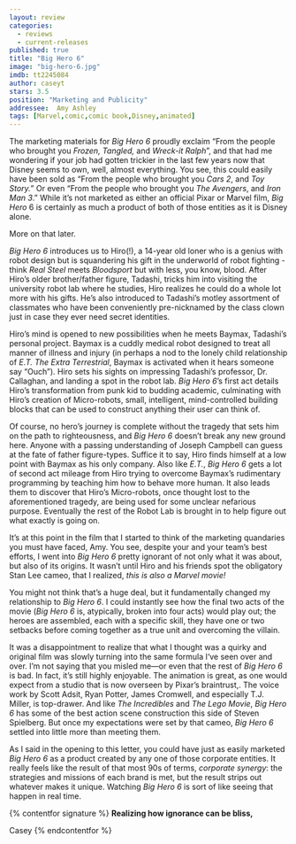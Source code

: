 ```yaml
---
layout: review
categories: 
  - reviews
  - current-releases
published: true
title: "Big Hero 6"
image: "big-hero-6.jpg"
imdb: tt2245084
author: caseyt
stars: 3.5
position: "Marketing and Publicity"
addressee:  Amy Ashley
tags: [Marvel,comic,comic book,Disney,animated]
---
```


The marketing materials for _Big Hero 6_ proudly exclaim “From the people who brought you _Frozen, Tangled,_ and _Wreck-it Ralph_”, and that had me wondering if your job had gotten trickier in the last few years now that Disney seems to own, well, almost everything. You see, this could easily have been sold as “From the people who brought you _Cars 2_, and _Toy Story._” Or even “From the people who brought you _The Avengers_, and _Iron Man 3_.” While it’s not marketed as either an official Pixar or Marvel film, _Big Hero_ 6 is certainly as much a product of both of those entities as it is Disney alone.

More on that later.

_Big Hero 6_ introduces us to Hiro(!), a 14-year old loner who is a genius with robot design but is squandering his gift in the underworld of robot fighting - think _Real Steel_ meets _Bloodsport_ but with less, you know, blood.  After Hiro’s older brother/father figure, Tadashi,  tricks him into visiting the university robot lab where he studies, Hiro realizes he could do a whole lot more with his gifts. He’s also introduced to Tadashi’s motley assortment of classmates who have been conveniently pre-nicknamed by the class clown just in case they ever need secret identities. 

Hiro’s mind is opened to new possibilities when he meets Baymax, Tadashi’s personal project. Baymax is a cuddly medical robot designed to treat all manner of illness and injury (in perhaps a nod to the lonely child relationship of _E.T. The Extra Terrestrial_, Baymax is activated when it hears someone say “Ouch”). Hiro sets his sights on impressing Tadashi’s professor, Dr. Callaghan, and landing a spot in the robot lab. _Big Hero 6_’s first act details Hiro’s transformation from punk kid to budding academic, culminating with Hiro’s creation of Micro-robots, small, intelligent, mind-controlled building blocks that can be used to construct anything their user can think of. 

Of course, no hero’s journey is complete without the tragedy that sets him on the path to righteousness, and _Big Hero 6_ doesn’t break any new ground here. Anyone with a passing understanding of Joseph Campbell can guess at the fate of father figure-types. Suffice it to say, Hiro finds himself at a low point with Baymax as his only company. Also like _E.T._, _Big Hero 6_ gets a lot of second act mileage from Hiro trying to overcome Baymax’s rudimentary programming by teaching him how to behave more human. It also leads them to discover that Hiro’s Micro-robots, once thought lost to the aforementioned tragedy, are being used for some unclear nefarious purpose. Eventually the rest of the Robot Lab is brought in to help figure out what exactly is going on.

It’s at this point in the film that I started to think of the marketing quandaries you must have faced, Amy. You see, despite your and your team’s best efforts, I went into _Big Hero 6_ pretty ignorant of not only what it was about, but also of its origins. It wasn’t until Hiro and his friends spot the obligatory Stan Lee cameo, that I realized, _this is also a Marvel movie!_

You might not think that’s a huge deal, but it fundamentally changed my relationship to _Big Hero 6_. I could instantly see how the final two acts of the movie (_Big Hero 6_ is, atypically, broken into four acts) would play out; the heroes are assembled, each with a specific skill, they have one or two setbacks before coming together as a true unit and overcoming the villain.

It was a disappointment to realize that what I thought was a quirky and original film was slowly turning into the same formula I‘ve seen over and over. I’m not saying that you misled me—or even that the rest of _Big Hero 6_ is bad. In fact, it’s still highly enjoyable. The animation is great, as one would expect from a studio that is now overseen by Pixar’s braintrust,. The voice work by Scott Adsit, Ryan Potter, James Cromwell, and especially T.J. Miller, is top-drawer.  And like _The Incredibles_ and _The Lego Movie_, _Big Hero 6_ has some of the best action scene construction this side of Steven Spielberg. But once my expectations were set by that cameo, _Big Hero 6_ settled into little more than meeting them. 

As I said in the opening to this letter, you could have just as easily marketed _Big Hero 6_ as a product created by any one of those corporate entities. It really feels like the result of that most 90s of terms, _corporate synergy_: the strategies and missions of each brand is met, but the result strips out whatever makes it unique. Watching _Big Hero 6_ is sort of like seeing that happen in real time.

{% contentfor signature %}
**Realizing how ignorance can be bliss,**

Casey
{% endcontentfor %}